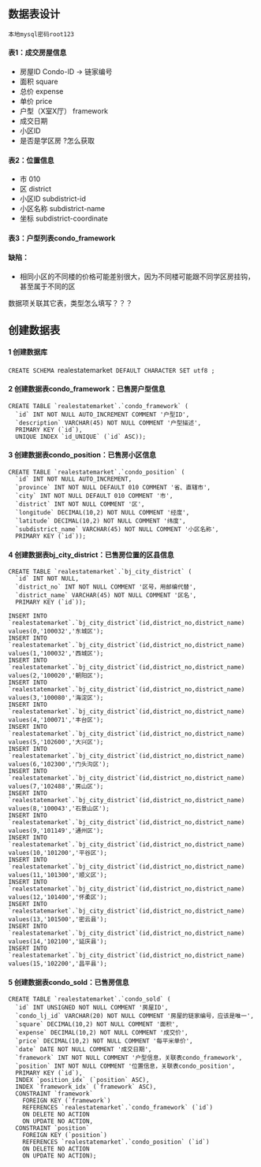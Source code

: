## 数据表设计

`本地mysql密码root123`

#### 表1：成交房屋信息

- 房屋ID  Condo-ID   -> 链家编号
- 面积 square
- 总价 expense
- 单价 price
- 户型（X室X厅） framework
- 成交日期
- 小区ID
- 是否是学区房 ?怎么获取

#### 表2：位置信息

- 市 010
- 区  district
- 小区ID  subdistrict-id
- 小区名称  subdistrict-name
- 坐标 subdistrict-coordinate

#### 表3：户型列表condo_framework


#### 缺陷：

-  相同小区的不同楼的价格可能差别很大，因为不同楼可能跟不同学区房挂钩，甚至属于不同的区


数据项关联其它表，类型怎么填写？？？

## 创建数据表

#### 1 创建数据库
`CREATE SCHEMA `realestatemarket` DEFAULT CHARACTER SET utf8 ;`


#### 2 创建数据表condo_framework：已售房户型信息
```
CREATE TABLE `realestatemarket`.`condo_framework` (
  `id` INT NOT NULL AUTO_INCREMENT COMMENT '户型ID',
  `description` VARCHAR(45) NOT NULL COMMENT '户型描述',
  PRIMARY KEY (`id`),
  UNIQUE INDEX `id_UNIQUE` (`id` ASC));

```

#### 3 创建数据表condo_position：已售房小区信息
```
CREATE TABLE `realestatemarket`.`condo_position` (
  `id` INT NOT NULL AUTO_INCREMENT,
  `province` INT NOT NULL DEFAULT 010 COMMENT '省、直辖市',
  `city` INT NOT NULL DEFAULT 010 COMMENT '市',
  `district` INT NOT NULL COMMENT '区',
  `longitude` DECIMAL(10,2) NOT NULL COMMENT '经度',
  `latitude` DECIMAL(10,2) NOT NULL COMMENT '纬度',
  `subdistrict_name` VARCHAR(45) NOT NULL COMMENT '小区名称',
  PRIMARY KEY (`id`));
```

#### 4 创建数据表bj_city_district：已售房位置的区县信息
```
CREATE TABLE `realestatemarket`.`bj_city_district` (
  `id` INT NOT NULL,
  `district_no` INT NOT NULL COMMENT '区号，用邮编代替',
  `district_name` VARCHAR(45) NOT NULL COMMENT '区名',
  PRIMARY KEY (`id`));

INSERT INTO `realestatemarket`.`bj_city_district`(id,district_no,district_name) values(0,'100032','东城区');
INSERT INTO `realestatemarket`.`bj_city_district`(id,district_no,district_name) values(1,'100032','西城区');
INSERT INTO `realestatemarket`.`bj_city_district`(id,district_no,district_name) values(2,'100020','朝阳区');
INSERT INTO `realestatemarket`.`bj_city_district`(id,district_no,district_name) values(3,'100080','海淀区');
INSERT INTO `realestatemarket`.`bj_city_district`(id,district_no,district_name) values(4,'100071','丰台区');
INSERT INTO `realestatemarket`.`bj_city_district`(id,district_no,district_name) values(5,'102600','大兴区');
INSERT INTO `realestatemarket`.`bj_city_district`(id,district_no,district_name) values(6,'102300','门头沟区');
INSERT INTO `realestatemarket`.`bj_city_district`(id,district_no,district_name) values(7,'102488','房山区');
INSERT INTO `realestatemarket`.`bj_city_district`(id,district_no,district_name) values(8,'100043','石景山区');
INSERT INTO `realestatemarket`.`bj_city_district`(id,district_no,district_name) values(9,'101149','通州区');
INSERT INTO `realestatemarket`.`bj_city_district`(id,district_no,district_name) values(10,'101200','平谷区');
INSERT INTO `realestatemarket`.`bj_city_district`(id,district_no,district_name) values(11,'101300','顺义区');
INSERT INTO `realestatemarket`.`bj_city_district`(id,district_no,district_name) values(12,'101400','怀柔区');
INSERT INTO `realestatemarket`.`bj_city_district`(id,district_no,district_name) values(13,'101500','密云县');
INSERT INTO `realestatemarket`.`bj_city_district`(id,district_no,district_name) values(14,'102100','延庆县');
INSERT INTO `realestatemarket`.`bj_city_district`(id,district_no,district_name) values(15,'102200','昌平县');

```

#### 5 创建数据表condo_sold：已售房信息
```
CREATE TABLE `realestatemarket`.`condo_sold` (
  `id` INT UNSIGNED NOT NULL COMMENT '房屋ID',
  `condo_lj_id` VARCHAR(20) NOT NULL COMMENT '房屋的链家编号，应该是唯一',
  `square` DECIMAL(10,2) NOT NULL COMMENT '面积',
  `expense` DECIMAL(10,2) NOT NULL COMMENT '成交价',
  `price` DECIMAL(10,2) NOT NULL COMMENT '每平米单价',
  `date` DATE NOT NULL COMMENT '成交日期',
  `framework` INT NOT NULL COMMENT '户型信息，关联表condo_framework',
  `position` INT NOT NULL COMMENT '位置信息，关联表condo_position',
  PRIMARY KEY (`id`),
  INDEX `position_idx` (`position` ASC),
  INDEX `framework_idx` (`framework` ASC),
  CONSTRAINT `framework`
    FOREIGN KEY (`framework`)
    REFERENCES `realestatemarket`.`condo_framework` (`id`)
    ON DELETE NO ACTION
    ON UPDATE NO ACTION,
  CONSTRAINT `position`
    FOREIGN KEY (`position`)
    REFERENCES `realestatemarket`.`condo_position` (`id`)
    ON DELETE NO ACTION
    ON UPDATE NO ACTION);
```

